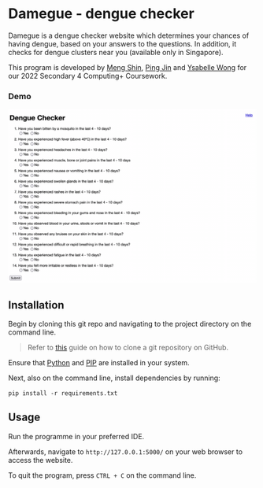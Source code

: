 # Damegue - dengue checker

Damegue is a dengue checker website which determines your chances of having dengue, based on your answers to the questions.
In addition, it checks for dengue clusters near you (available only in Singapore).

This program is developed by [Meng Shin](https://github.com/LimMengShin), [Ping Jin](https://github.com/minholly1993) and [Ysabelle Wong](https://github.com/ysabelle2006) for our 2022 Secondary 4 Computing+ Coursework.

### Demo

![Demo](img/demo.gif)

## Installation

Begin by cloning this git repo and navigating to the project directory on the command line.

> Refer to [this](https://docs.github.com/en/repositories/creating-and-managing-repositories/cloning-a-repository) guide on how to clone a git repository on GitHub.

Ensure that [Python](https://www.python.org/downloads/) and [PIP](https://pip.pypa.io/en/stable/installation/) are installed in your system.

Next, also on the command line, install dependencies by running:

```
pip install -r requirements.txt
```

## Usage

Run the programme in your preferred IDE.

Afterwards, navigate to `http://127.0.0.1:5000/` on your web browser to access the website.

To quit the program, press `CTRL + C` on the command line.